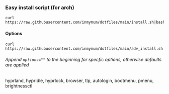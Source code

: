 ### Easy install script (for arch)

```console 
curl https://raw.githubusercontent.com/inmymum/dotfiles/main/install.sh|bash
```

#### Options
```console
curl https://raw.githubusercontent.com/inmymum/dotfiles/main/adv_install.sh|bash
```
###### Append ```options=""``` to the beginning for specfic options, otherwise defaults are applied
hyprland, hypridle, hyprlock, browser, tlp, autologin, bootmenu, pmenu, brightnessctl
